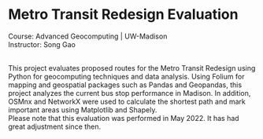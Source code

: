 # Metro Transit Redesign Evaluation
Course: Advanced Geocomputing | UW-Madison<br>
Instructor: Song Gao<br><br>

This project evaluates proposed routes for the Metro Transit Redesign using Python for geocomputing techniques and data analysis. Using Folium for mapping and geospatial packages such as Pandas and Geopandas, this project analyzes the current bus stop performance in Madison. In addition, OSMnx and NetworkX were used to calculate the shortest path and mark important areas using Matplotlib and Shapely.<br>
Please note that this evaluation was performed in May 2022. It has had great adjustment since then.

